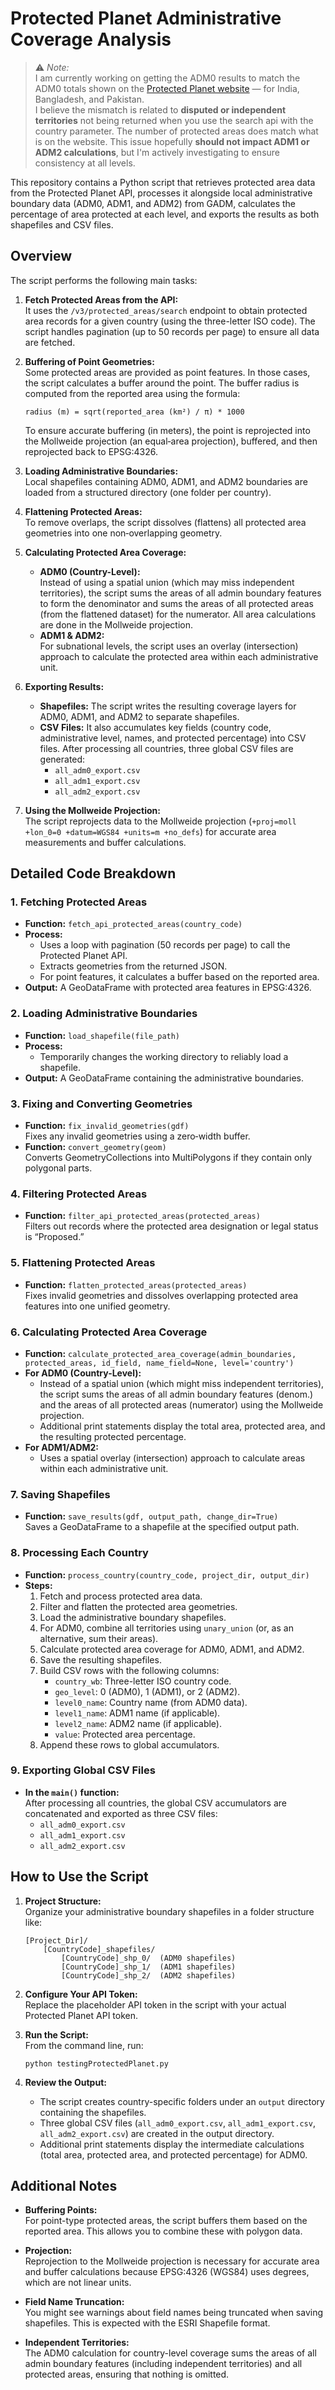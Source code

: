 # Protected Planet Administrative Coverage Analysis

> ⚠️ *Note:*  
> I am currently working on getting the ADM0 results to match the ADM0 totals shown on the [Protected Planet website](https://www.protectedplanet.net/) — for India, Bangladesh, and Pakistan.  
> I believe the mismatch is related to **disputed or independent territories** not being returned when you use the search api with the country parameter.  The number of protected areas does match what is on the website.
> This issue hopefully **should not impact ADM1 or ADM2 calculations**, but I'm actively investigating to ensure consistency at all levels. 

This repository contains a Python script that retrieves protected area data from the Protected Planet API, processes it alongside local administrative boundary data (ADM0, ADM1, and ADM2) from GADM, calculates the percentage of area protected at each level, and exports the results as both shapefiles and CSV files.

## Overview

The script performs the following main tasks:

1. **Fetch Protected Areas from the API:**  
   It uses the `/v3/protected_areas/search` endpoint to obtain protected area records for a given country (using the three-letter ISO code). The script handles pagination (up to 50 records per page) to ensure all data are fetched.

2. **Buffering of Point Geometries:**  
   Some protected areas are provided as point features. In those cases, the script calculates a buffer around the point. The buffer radius is computed from the reported area using the formula:  
   ```
   radius (m) = sqrt(reported_area (km²) / π) * 1000
   ```
   To ensure accurate buffering (in meters), the point is reprojected into the Mollweide projection (an equal‑area projection), buffered, and then reprojected back to EPSG:4326.

3. **Loading Administrative Boundaries:**  
   Local shapefiles containing ADM0, ADM1, and ADM2 boundaries are loaded from a structured directory (one folder per country).

4. **Flattening Protected Areas:**  
   To remove overlaps, the script dissolves (flattens) all protected area geometries into one non‑overlapping geometry.

5. **Calculating Protected Area Coverage:**  
   - **ADM0 (Country-Level):**  
     Instead of using a spatial union (which may miss independent territories), the script sums the areas of all admin boundary features to form the denominator and sums the areas of all protected areas (from the flattened dataset) for the numerator. All area calculations are done in the Mollweide projection.
   - **ADM1 & ADM2:**  
     For subnational levels, the script uses an overlay (intersection) approach to calculate the protected area within each administrative unit.

6. **Exporting Results:**  
   - **Shapefiles:** The script writes the resulting coverage layers for ADM0, ADM1, and ADM2 to separate shapefiles.
   - **CSV Files:** It also accumulates key fields (country code, administrative level, names, and protected percentage) into CSV files. After processing all countries, three global CSV files are generated:
     - `all_adm0_export.csv`
     - `all_adm1_export.csv`
     - `all_adm2_export.csv`

7. **Using the Mollweide Projection:**  
   The script reprojects data to the Mollweide projection (`+proj=moll +lon_0=0 +datum=WGS84 +units=m +no_defs`) for accurate area measurements and buffer calculations.

## Detailed Code Breakdown

### 1. Fetching Protected Areas

- **Function:** `fetch_api_protected_areas(country_code)`
- **Process:**  
  - Uses a loop with pagination (50 records per page) to call the Protected Planet API.
  - Extracts geometries from the returned JSON.
  - For point features, it calculates a buffer based on the reported area.
- **Output:** A GeoDataFrame with protected area features in EPSG:4326.

### 2. Loading Administrative Boundaries

- **Function:** `load_shapefile(file_path)`
- **Process:**  
  - Temporarily changes the working directory to reliably load a shapefile.
- **Output:** A GeoDataFrame containing the administrative boundaries.

### 3. Fixing and Converting Geometries

- **Function:** `fix_invalid_geometries(gdf)`  
  Fixes any invalid geometries using a zero‑width buffer.
- **Function:** `convert_geometry(geom)`  
  Converts GeometryCollections into MultiPolygons if they contain only polygonal parts.

### 4. Filtering Protected Areas

- **Function:** `filter_api_protected_areas(protected_areas)`  
  Filters out records where the protected area designation or legal status is “Proposed.”
  
### 5. Flattening Protected Areas

- **Function:** `flatten_protected_areas(protected_areas)`  
  Fixes invalid geometries and dissolves overlapping protected area features into one unified geometry.

### 6. Calculating Protected Area Coverage

- **Function:** `calculate_protected_area_coverage(admin_boundaries, protected_areas, id_field, name_field=None, level='country')`
- **For ADM0 (Country-Level):**  
  - Instead of a spatial union (which might miss independent territories), the script sums the areas of all admin boundary features (denom.) and the areas of all protected areas (numerator) using the Mollweide projection.
  - Additional print statements display the total area, protected area, and the resulting protected percentage.
- **For ADM1/ADM2:**  
  - Uses a spatial overlay (intersection) approach to calculate areas within each administrative unit.

### 7. Saving Shapefiles

- **Function:** `save_results(gdf, output_path, change_dir=True)`  
  Saves a GeoDataFrame to a shapefile at the specified output path.

### 8. Processing Each Country

- **Function:** `process_country(country_code, project_dir, output_dir)`
- **Steps:**  
  1. Fetch and process protected area data.
  2. Filter and flatten the protected area geometries.
  3. Load the administrative boundary shapefiles.
  4. For ADM0, combine all territories using `unary_union` (or, as an alternative, sum their areas).
  5. Calculate protected area coverage for ADM0, ADM1, and ADM2.
  6. Save the resulting shapefiles.
  7. Build CSV rows with the following columns:
     - `country_wb`: Three-letter ISO country code.
     - `geo_level`: 0 (ADM0), 1 (ADM1), or 2 (ADM2).
     - `level0_name`: Country name (from ADM0 data).
     - `level1_name`: ADM1 name (if applicable).
     - `level2_name`: ADM2 name (if applicable).
     - `value`: Protected area percentage.
  8. Append these rows to global accumulators.

### 9. Exporting Global CSV Files

- **In the `main()` function:**  
  After processing all countries, the global CSV accumulators are concatenated and exported as three CSV files:
  - `all_adm0_export.csv`
  - `all_adm1_export.csv`
  - `all_adm2_export.csv`

## How to Use the Script

1. **Project Structure:**  
   Organize your administrative boundary shapefiles in a folder structure like:
   ```
   [Project_Dir]/
       [CountryCode]_shapefiles/
           [CountryCode]_shp_0/  (ADM0 shapefiles)
           [CountryCode]_shp_1/  (ADM1 shapefiles)
           [CountryCode]_shp_2/  (ADM2 shapefiles)
   ```

2. **Configure Your API Token:**  
   Replace the placeholder API token in the script with your actual Protected Planet API token.

3. **Run the Script:**  
   From the command line, run:
   ```
   python testingProtectedPlanet.py
   ```

4. **Review the Output:**  
   - The script creates country-specific folders under an `output` directory containing the shapefiles.
   - Three global CSV files (`all_adm0_export.csv`, `all_adm1_export.csv`, `all_adm2_export.csv`) are created in the output directory.
   - Additional print statements display the intermediate calculations (total area, protected area, and protected percentage) for ADM0.

## Additional Notes

- **Buffering Points:**  
  For point-type protected areas, the script buffers them based on the reported area. This allows you to combine these with polygon data.

- **Projection:**  
  Reprojection to the Mollweide projection is necessary for accurate area and buffer calculations because EPSG:4326 (WGS84) uses degrees, which are not linear units.

- **Field Name Truncation:**  
  You might see warnings about field names being truncated when saving shapefiles. This is expected with the ESRI Shapefile format.

- **Independent Territories:**  
  The ADM0 calculation for country-level coverage sums the areas of all admin boundary features (including independent territories) and all protected areas, ensuring that nothing is omitted.

